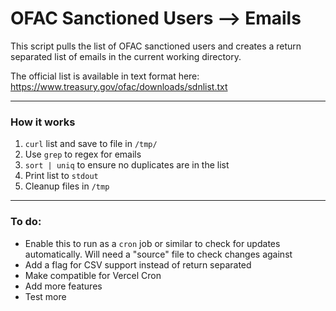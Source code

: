 # OFAC Sanctioned Users --> Emails

This script pulls the list of OFAC sanctioned users and creates a return separated list of emails in the current working directory.

The official list is available in text format here: https://www.treasury.gov/ofac/downloads/sdnlist.txt

___

### How it works 

 1. `curl` list and save to file in `/tmp/`
 2. Use `grep` to regex for emails 
 3. `sort | uniq` to ensure no duplicates are in the list 
 4. Print list to `stdout` 
 5. Cleanup files in `/tmp`
 


___
### To do:

 - Enable this to run as a `cron` job or similar to check for updates automatically. Will need a "source" file to check changes against 
 - Add a flag for CSV support instead of return separated 
 - Make compatible for Vercel Cron
 - Add more features
 - Test more
